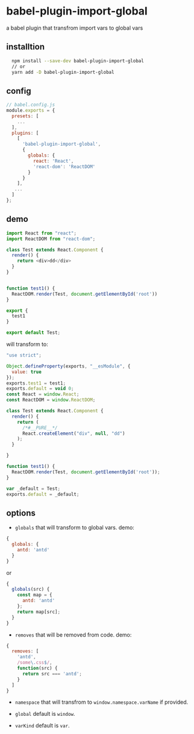 # babel-plugin-import-global
a babel plugin that transfrom import vars to global vars

## installtion

```bash
  npm install --save-dev babel-plugin-import-global
  // or 
  yarn add -D babel-plugin-import-global
```

## config


```js
// babel.config.js
module.exports = {
  presets: [
    ...
  ],
  plugins: [
    [
      'babel-plugin-import-global',
      {
        globals: {
          react: 'React',
          'react-dom': 'ReactDOM'
        }
      }
    ],
   ...
  ]
};
```

## demo

```js
import React from "react";
import ReactDOM from "react-dom";

class Test extends React.Component {
  render() {
    return <div>dd</div>
  }
}


function test1() {
  ReactDOM.render(Test, document.getElementById('root'))
}

export {
  test1
}

export default Test;
```

will transform to:
```js
"use strict";

Object.defineProperty(exports, "__esModule", {
  value: true
});
exports.test1 = test1;
exports.default = void 0;
const React = window.React;
const ReactDOM = window.ReactDOM;

class Test extends React.Component {
  render() {
    return (
      /*#__PURE__*/
      React.createElement("div", null, "dd")
    );
  }

}

function test1() {
  ReactDOM.render(Test, document.getElementById('root'));
}

var _default = Test;
exports.default = _default;
```

## options

- `globals` that will transform to global vars. demo:

```js
{
  globals: {
    antd: 'antd'
  }
}
```
or
```js
{
  globals(src) {
    const map = {
      antd: 'antd'
    };
    return map[src];
  }
}
```

- `removes` that will be removed from code. demo:
```js
{
  removes: [
    'antd',
    /some\.css$/,
    function(src) {
      return src === 'antd';
    }
  ]
}
```

- `namespace` that will transfrom to `window.namespace.varName` if provided.

- `global` default is `window`.

- `varKind` default is `var`.

